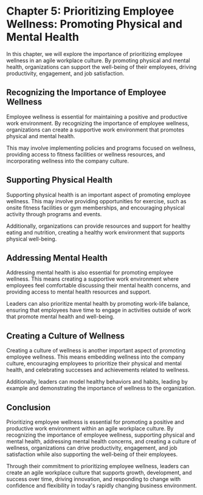 Chapter 5: Prioritizing Employee Wellness: Promoting Physical and Mental Health
===============================================================================

In this chapter, we will explore the importance of prioritizing employee wellness in an agile workplace culture. By promoting physical and mental health, organizations can support the well-being of their employees, driving productivity, engagement, and job satisfaction.

Recognizing the Importance of Employee Wellness
-----------------------------------------------

Employee wellness is essential for maintaining a positive and productive work environment. By recognizing the importance of employee wellness, organizations can create a supportive work environment that promotes physical and mental health.

This may involve implementing policies and programs focused on wellness, providing access to fitness facilities or wellness resources, and incorporating wellness into the company culture.

Supporting Physical Health
--------------------------

Supporting physical health is an important aspect of promoting employee wellness. This may involve providing opportunities for exercise, such as onsite fitness facilities or gym memberships, and encouraging physical activity through programs and events.

Additionally, organizations can provide resources and support for healthy eating and nutrition, creating a healthy work environment that supports physical well-being.

Addressing Mental Health
------------------------

Addressing mental health is also essential for promoting employee wellness. This means creating a supportive work environment where employees feel comfortable discussing their mental health concerns, and providing access to mental health resources and support.

Leaders can also prioritize mental health by promoting work-life balance, ensuring that employees have time to engage in activities outside of work that promote mental health and well-being.

Creating a Culture of Wellness
------------------------------

Creating a culture of wellness is another important aspect of promoting employee wellness. This means embedding wellness into the company culture, encouraging employees to prioritize their physical and mental health, and celebrating successes and achievements related to wellness.

Additionally, leaders can model healthy behaviors and habits, leading by example and demonstrating the importance of wellness to the organization.

Conclusion
----------

Prioritizing employee wellness is essential for promoting a positive and productive work environment within an agile workplace culture. By recognizing the importance of employee wellness, supporting physical and mental health, addressing mental health concerns, and creating a culture of wellness, organizations can drive productivity, engagement, and job satisfaction while also supporting the well-being of their employees.

Through their commitment to prioritizing employee wellness, leaders can create an agile workplace culture that supports growth, development, and success over time, driving innovation, and responding to change with confidence and flexibility in today's rapidly changing business environment.
